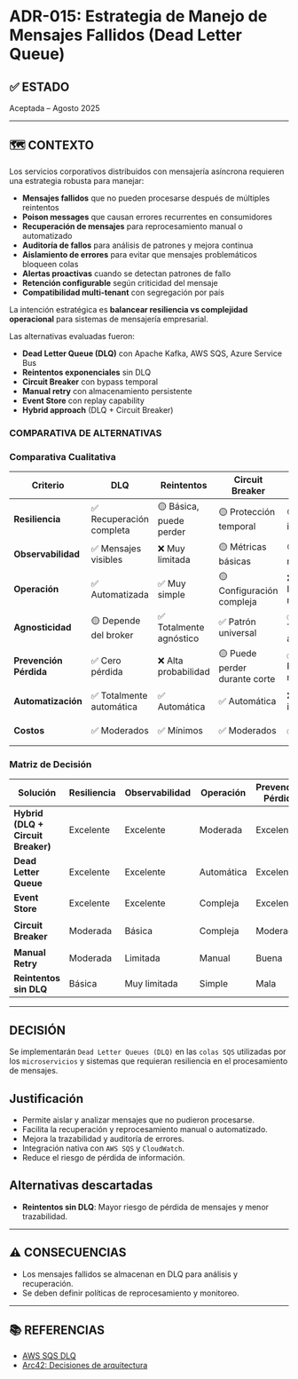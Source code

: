 # ADR-015: Estrategia de Manejo de Mensajes Fallidos (Dead Letter Queue)

## ✅ ESTADO

Aceptada – Agosto 2025

---

## 🗺️ CONTEXTO

Los servicios corporativos distribuidos con mensajería asíncrona requieren una estrategia robusta para manejar:

- **Mensajes fallidos** que no pueden procesarse después de múltiples reintentos
- **Poison messages** que causan errores recurrentes en consumidores
- **Recuperación de mensajes** para reprocesamiento manual o automatizado
- **Auditoría de fallos** para análisis de patrones y mejora continua
- **Aislamiento de errores** para evitar que mensajes problemáticos bloqueen colas
- **Alertas proactivas** cuando se detectan patrones de fallo
- **Retención configurable** según criticidad del mensaje
- **Compatibilidad multi-tenant** con segregación por país

La intención estratégica es **balancear resiliencia vs complejidad operacional** para sistemas de mensajería empresarial.

Las alternativas evaluadas fueron:

- **Dead Letter Queue (DLQ)** con Apache Kafka, AWS SQS, Azure Service Bus
- **Reintentos exponenciales** sin DLQ
- **Circuit Breaker** con bypass temporal
- **Manual retry** con almacenamiento persistente
- **Event Store** con replay capability
- **Hybrid approach** (DLQ + Circuit Breaker)

### COMPARATIVA DE ALTERNATIVAS

### Comparativa Cualitativa

| Criterio | DLQ | Reintentos | Circuit Breaker | Manual Retry | Event Store | Hybrid |
|----------|-----|------------|-----------------|--------------|-------------|--------|
| **Resiliencia** | ✅ Recuperación completa | 🟡 Básica, puede perder | 🟡 Protección temporal | 🟡 Depende intervención | ✅ Replay completo | ✅ Máxima protección |
| **Observabilidad** | ✅ Mensajes visibles | ❌ Muy limitada | 🟡 Métricas básicas | 🟡 Logs manuales | ✅ Historial completo | ✅ Visibilidad total |
| **Operación** | ✅ Automatizada | ✅ Muy simple | 🟡 Configuración compleja | ❌ Intervención manual | 🟡 Compleja gestión | 🟡 Moderadamente compleja |
| **Agnosticidad** | 🟡 Depende del broker | ✅ Totalmente agnóstico | ✅ Patrón universal | ✅ Totalmente agnóstico | ✅ Agnóstico | 🟡 Depende componentes |
| **Prevención Pérdida** | ✅ Cero pérdida | ❌ Alta probabilidad | 🟡 Puede perder durante corte | ✅ Persistencia manual | ✅ Cero pérdida | ✅ Cero pérdida |
| **Automatización** | ✅ Totalmente automática | ✅ Automática | ✅ Automática | ❌ Requiere intervención | 🟡 Semi-automática | ✅ Automática |
| **Costos** | ✅ Moderados | ✅ Mínimos | ✅ Moderados | ✅ Bajos | 🟡 Altos | 🟡 Moderados-altos |

### Matriz de Decisión

| Solución | Resiliencia | Observabilidad | Operación | Prevención Pérdida | Recomendación |
|----------|-------------|----------------|-----------|---------------------|---------------|
| **Hybrid (DLQ + Circuit Breaker)** | Excelente | Excelente | Moderada | Excelente | ✅ **Seleccionada** |
| **Dead Letter Queue** | Excelente | Excelente | Automática | Excelente | 🟡 Alternativa |
| **Event Store** | Excelente | Excelente | Compleja | Excelente | 🟡 Considerada |
| **Circuit Breaker** | Moderada | Básica | Compleja | Moderada | 🟡 Complementaria |
| **Manual Retry** | Moderada | Limitada | Manual | Buena | ❌ Descartada |
| **Reintentos sin DLQ** | Básica | Muy limitada | Simple | Mala | ❌ Descartada |

---

## DECISIÓN

Se implementarán `Dead Letter Queues (DLQ)` en las `colas SQS` utilizadas por los `microservicios` y sistemas que requieran resiliencia en el procesamiento de mensajes.

## Justificación

- Permite aislar y analizar mensajes que no pudieron procesarse.
- Facilita la recuperación y reprocesamiento manual o automatizado.
- Mejora la trazabilidad y auditoría de errores.
- Integración nativa con `AWS SQS` y `CloudWatch`.
- Reduce el riesgo de pérdida de información.

## Alternativas descartadas

- **Reintentos sin DLQ**: Mayor riesgo de pérdida de mensajes y menor trazabilidad.

---

## ⚠️ CONSECUENCIAS

- Los mensajes fallidos se almacenan en DLQ para análisis y recuperación.
- Se deben definir políticas de reprocesamiento y monitoreo.

---

## 📚 REFERENCIAS

- [AWS SQS DLQ](https://docs.aws.amazon.com/AWSSimpleQueueService/latest/SQSDeveloperGuide/sqs-dead-letter-queues.html)
- [Arc42: Decisiones de arquitectura](https://arc42.org/decision/)

